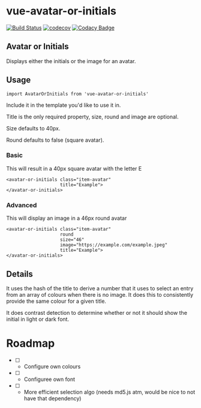# vue-avatar-or-initials

[![Build Status](https://travis-ci.com/darrynten/vue-avatar-or-initials.svg?token=2azvxgpyzAkLb1UEKNft&branch=dev)](https://travis-ci.com/darrynten/vue-avatar-or-initials)
[![codecov](https://codecov.io/gh/darrynten/vue-avatar-or-initials/branch/dev/graph/badge.svg?token=OWHCx5Vu5Q)](https://codecov.io/gh/darrynten/vue-avatar-or-initials)
[![Codacy Badge](https://api.codacy.com/project/badge/Grade/2d265f205ff7479294eb551ceef9a5c1)](https://www.codacy.com?utm_source=github.com&amp;utm_medium=referral&amp;utm_content=darrynten/vue-avatar-or-initials&amp;utm_campaign=Badge_Grade)

## Avatar or Initials

Displays either the initials or the image for an avatar.

## Usage

```
import AvatarOrInitials from 'vue-avatar-or-initials'
```

Include it in the template you'd like to use it in.

Title is the only required property, size, round and image are optional.

Size defaults to 40px.

Round defaults to false (square avatar).

### Basic

This will result in a 40px square avatar with the letter E

```
<avatar-or-initials class="item-avatar"
                    title="Example">
</avatar-or-initials>
```

### Advanced

This will display an image in a 46px round avatar

```
<avatar-or-initials class="item-avatar"
                    round
                    size="46"
                    image="https://example.com/example.jpeg"
                    title="Example">
</avatar-or-initials>
```

## Details

It uses the hash of the title to derive a number that it uses to select
an entry from an array of colours when there is no image. It does this to consistently provide the same colour for a given title.

It does contrast detection to determine whether or not it should show 
the initial in light or dark font.

# Roadmap

- [ ] - Configure own colours
- [ ] - Configuree own font
- [ ] - More efficient selection algo (needs md5.js atm, would be nice to not have that dependency)
